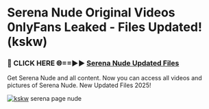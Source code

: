 # Serena Nude Original Videos 0nlyFans Leaked - Files Updated! (kskw)

<h3>🔴 CLICK HERE 🌐==►► <a href="https://tinyurl.com/yrmya6cz" rel="nofollow">Serena Nude Updated Files</a></h3>

Get Serena Nude and all content. Now you can access all videos and pictures of Serena Nude. New Updated Files 2025!

[![kskw](https://i.imgur.com/FMdXYCs.gif)](https://tinyurl.com/yrmya6cz)
serena page nude